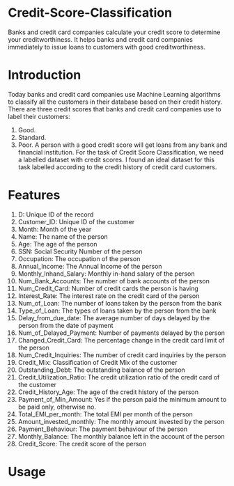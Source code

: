 # Credit-Score-Classification
Banks and credit card companies calculate your credit score to determine your creditworthiness. It helps banks and credit card companies immediately to issue loans to customers with good creditworthiness.
# Introduction
Today banks and credit card companies use Machine Learning algorithms to classify all the customers in their database based on their credit history. There are three credit scores that banks and credit card companies use to label their customers:
1. Good.
2. Standard.
3. Poor.
A person with a good credit score will get loans from any bank and financial institution. For the task of Credit Score Classification, we need a labelled dataset with credit scores. I found an ideal dataset for this task labelled according to the credit history of credit card customers.
# Features
1. D: Unique ID of the record
2. Customer_ID: Unique ID of the customer
3. Month: Month of the year
4. Name: The name of the person
5. Age: The age of the person
6. SSN: Social Security Number of the person
7. Occupation: The occupation of the person
8. Annual_Income: The Annual Income of the person
9. Monthly_Inhand_Salary: Monthly in-hand salary of the person
10. Num_Bank_Accounts: The number of bank accounts of the person
11. Num_Credit_Card: Number of credit cards the person is having
12. Interest_Rate: The interest rate on the credit card of the person
13. Num_of_Loan: The number of loans taken by the person from the bank
14. Type_of_Loan: The types of loans taken by the person from the bank
15. Delay_from_due_date: The average number of days delayed by the person from the date of payment
16. Num_of_Delayed_Payment: Number of payments delayed by the person
17. Changed_Credit_Card: The percentage change in the credit card limit of the person
18. Num_Credit_Inquiries: The number of credit card inquiries by the person
19. Credit_Mix: Classification of Credit Mix of the customer
20. Outstanding_Debt: The outstanding balance of the person
21. Credit_Utilization_Ratio: The credit utilization ratio of the credit card of the customer
22. Credit_History_Age: The age of the credit history of the person
23. Payment_of_Min_Amount: Yes if the person paid the minimum amount to be paid only, otherwise no.
24. Total_EMI_per_month: The total EMI per month of the person
25. Amount_invested_monthly: The monthly amount invested by the person
26. Payment_Behaviour: The payment behaviour of the person
27. Monthly_Balance: The monthly balance left in the account of the person
28. Credit_Score: The credit score of the person
# Usage
